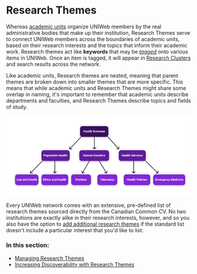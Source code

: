 # Research Themes

Whereas [academic units](../../uniweb-accounts/academic-units/) organize UNIWeb members by the real administrative bodies that make up their institution, Research Themes serve to connect UNIWeb members across the boundaries of academic units, based on their research interests and the topics that inform their academic work. Research themes act like **keywords** that may be [_tagged_](increasing-discoverability-with-research-themes.md) onto various items in UNIWeb. Once an item is tagged, it will appear in [Research Clusters](../research-clusters-1.md) and search results across the network.

Like academic units, Research themes are nested, meaning that parent themes are broken down into smaller themes that are more specific. This means that while academic units and Research Themes might share some overlap in naming, it's important to remember that academic units describe departments and faculties, and Research Themes describe topics and fields of study.

![](../../.gitbook/assets/frame-2.1.png)

Every UNIWeb network comes with an extensive, pre-defined list of research themes sourced directly from the Canadian Common CV. No two institutions are exactly alike in their research interests, however, and so you also have the option to [add additional research themes](managing-research-themes.md#creating-new-research-themes) if the standard list doesn't include a particular interest that you'd like to list. 

### In this section:

* [Managing Research Themes](managing-research-themes.md)
* [Increasing Discoverability with Research Themes](increasing-discoverability-with-research-themes.md)

